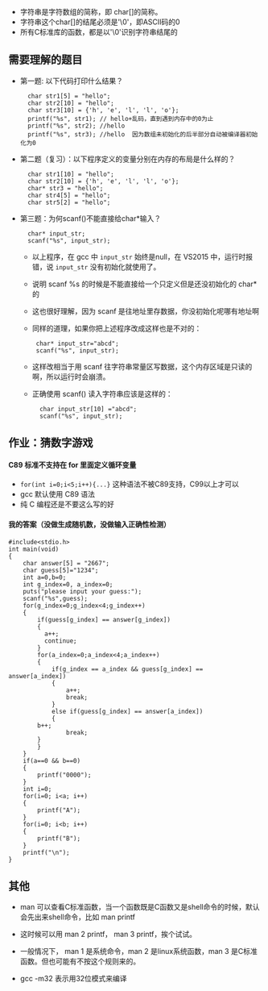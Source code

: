 * 字符串是字符数组的简称，即 char[]的简称。
* 字符串这个char[]的结尾必须是'\0'，即ASCII码的0
* 所有C标准库的函数，都是以'\0'识别字符串结尾的

## 需要理解的题目
* 第一题: 以下代码打印什么结果？

		char str1[5] = "hello";
		char str2[10] = "hello";
		char str3[10] = {'h', 'e', 'l', 'l', 'o'};
		printf("%s", str1); // hello+乱码，直到遇到内存中的0为止
		printf("%s", str2); //hello
		printf("%s", str3); //hello  因为数组未初始化的后半部分自动被编译器初始化为0
* 第二题（复习）：以下程序定义的变量分别在内存的布局是什么样的？

		char str1[10] = "hello";
		char str2[10] = {'h', 'e', 'l', 'l', 'o'};
		char* str3 = "hello";
		char str4[5] = "hello";
		char str5[2] = "hello";
* 第三题：为何scanf()不能直接给char*输入？
	
		char* input_str;
		scanf("%s", input_str);
	*  以上程序，在 gcc 中 `input_str` 始终是null，在 VS2015 中，运行时报错，说 `input_str` 没有初始化就使用了。
	*  说明 scanf %s 的时候是不能直接给一个只定义但是还没初始化的 char* 的
	*  这也很好理解，因为 scanf 是往地址里存数据，你没初始化呢哪有地址啊
	*  同样的道理，如果你把上述程序改成这样也是不对的：
	
			char* input_str="abcd";
			scanf("%s", input_str);
	* 这样改相当于用 scanf 往字符串常量区写数据，这个内存区域是只读的啊，所以运行时会崩溃。
	* 正确使用 scanf() 读入字符串应该是这样的：
	
			char input_str[10] ="abcd";
			scanf("%s", input_str);

##  作业：猜数字游戏
#### C89 标准不支持在 for 里面定义循环变量
* `for(int i=0;i<5;i++){...}` 这种语法不被C89支持，C99以上才可以
* gcc 默认使用 C89 语法
* 纯 C 编程还是不要这么写的好

#### 我的答案（没做生成随机数，没做输入正确性检测）

	#include<stdio.h>
	int main(void)
	{
	    char answer[5] = "2667";
	    char guess[5]="1234";
	    int a=0,b=0;
	    int g_index=0, a_index=0;
	    puts("please input your guess:");
	    scanf("%s",guess);
	    for(g_index=0;g_index<4;g_index++)
	    {
	        if(guess[g_index] == answer[g_index])
	        {
	          a++;
	          continue;
	        }
	        for(a_index=0;a_index<4;a_index++)
	        {
	            if(g_index == a_index && guess[g_index] == answer[a_index]) 
	            {
	                a++;
	                break;
	            }
	            else if(guess[g_index] == answer[a_index])
	            {
			b++;
	                break;
		    }
	        }
	    }
	    if(a==0 && b==0)
	    {
	        printf("0000");
	    }
	    int i=0;
	    for(i=0; i<a; i++)
	    {
	        printf("A");
	    } 
	    for(i=0; i<b; i++)
	    {
	        printf("B");
	    }
	    printf("\n");
	}

## 其他
* man 可以查看C标准函数，当一个函数既是C函数又是shell命令的时候，默认会先出来shell命令，比如 man printf
* 这时候可以用 man 2 printf， man 3 printf，挨个试试。
* 一般情况下， man 1 是系统命令，man 2 是linux系统函数，man 3 是C标准函数。但也可能有不按这个规则来的。

* gcc -m32 表示用32位模式来编译